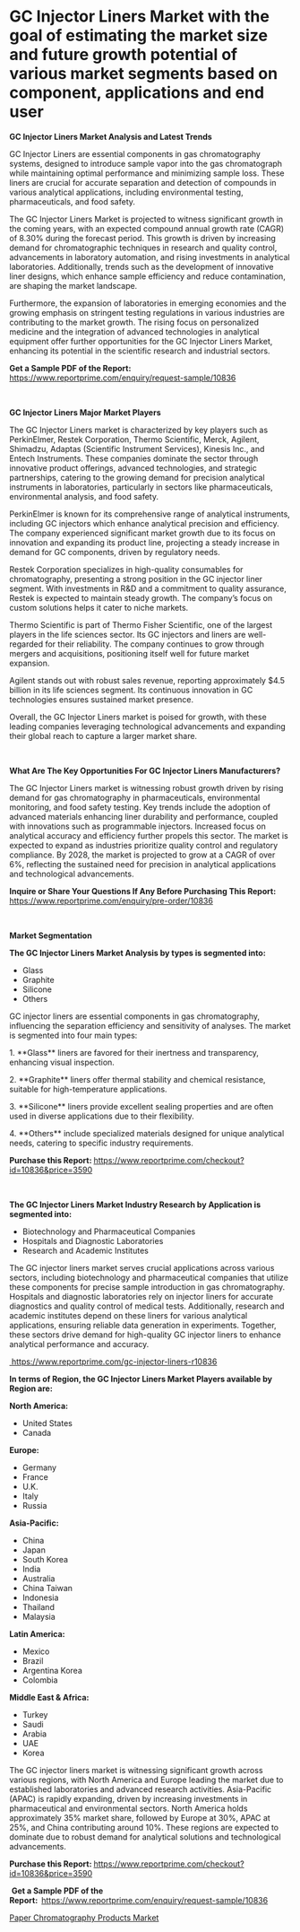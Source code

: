 <p><h1>GC Injector Liners Market with the goal of estimating the market size and future growth potential of various market segments based on component, applications and end user</h1></p><p><strong>GC Injector Liners Market Analysis and Latest Trends</strong></p>
<p><p>GC Injector Liners are essential components in gas chromatography systems, designed to introduce sample vapor into the gas chromatograph while maintaining optimal performance and minimizing sample loss. These liners are crucial for accurate separation and detection of compounds in various analytical applications, including environmental testing, pharmaceuticals, and food safety.</p><p>The GC Injector Liners Market is projected to witness significant growth in the coming years, with an expected compound annual growth rate (CAGR) of 8.30% during the forecast period. This growth is driven by increasing demand for chromatographic techniques in research and quality control, advancements in laboratory automation, and rising investments in analytical laboratories. Additionally, trends such as the development of innovative liner designs, which enhance sample efficiency and reduce contamination, are shaping the market landscape. </p><p>Furthermore, the expansion of laboratories in emerging economies and the growing emphasis on stringent testing regulations in various industries are contributing to the market growth. The rising focus on personalized medicine and the integration of advanced technologies in analytical equipment offer further opportunities for the GC Injector Liners Market, enhancing its potential in the scientific research and industrial sectors.</p></p>
<p><strong>Get a Sample PDF of the Report:&nbsp;</strong> <a href="https://www.reportprime.com/enquiry/request-sample/10836?utm_campaign=2215&utm_medium=2&utm_source=Github&utm_content=ia&utm_term=20032025&utm_id=gc-injector-liners">https://www.reportprime.com/enquiry/request-sample/10836</a></p>
<p>&nbsp;</p>
<p><strong>GC Injector Liners Major Market Players</strong></p>
<p><p>The GC Injector Liners market is characterized by key players such as PerkinElmer, Restek Corporation, Thermo Scientific, Merck, Agilent, Shimadzu, Adaptas (Scientific Instrument Services), Kinesis Inc., and Entech Instruments. These companies dominate the sector through innovative product offerings, advanced technologies, and strategic partnerships, catering to the growing demand for precision analytical instruments in laboratories, particularly in sectors like pharmaceuticals, environmental analysis, and food safety.</p><p>PerkinElmer is known for its comprehensive range of analytical instruments, including GC injectors which enhance analytical precision and efficiency. The company experienced significant market growth due to its focus on innovation and expanding its product line, projecting a steady increase in demand for GC components, driven by regulatory needs.</p><p>Restek Corporation specializes in high-quality consumables for chromatography, presenting a strong position in the GC injector liner segment. With investments in R&D and a commitment to quality assurance, Restek is expected to maintain steady growth. The company’s focus on custom solutions helps it cater to niche markets.</p><p>Thermo Scientific is part of Thermo Fisher Scientific, one of the largest players in the life sciences sector. Its GC injectors and liners are well-regarded for their reliability. The company continues to grow through mergers and acquisitions, positioning itself well for future market expansion.</p><p>Agilent stands out with robust sales revenue, reporting approximately $4.5 billion in its life sciences segment. Its continuous innovation in GC technologies ensures sustained market presence. </p><p>Overall, the GC Injector Liners market is poised for growth, with these leading companies leveraging technological advancements and expanding their global reach to capture a larger market share.</p></p>
<p>&nbsp;</p>
<p><strong>What Are The Key Opportunities For GC Injector Liners Manufacturers?</strong></p>
<p><p>The GC Injector Liners market is witnessing robust growth driven by rising demand for gas chromatography in pharmaceuticals, environmental monitoring, and food safety testing. Key trends include the adoption of advanced materials enhancing liner durability and performance, coupled with innovations such as programmable injectors. Increased focus on analytical accuracy and efficiency further propels this sector. The market is expected to expand as industries prioritize quality control and regulatory compliance. By 2028, the market is projected to grow at a CAGR of over 6%, reflecting the sustained need for precision in analytical applications and technological advancements.</p></p>
<p><strong>Inquire or Share Your Questions If Any Before Purchasing This Report:</strong> <a href="https://www.reportprime.com/enquiry/pre-order/10836?utm_campaign=2215&utm_medium=2&utm_source=Github&utm_content=ia&utm_term=20032025&utm_id=gc-injector-liners">https://www.reportprime.com/enquiry/pre-order/10836</a></p>
<p>&nbsp;</p>
<p><strong>Market Segmentation</strong></p>
<p><strong>The GC Injector Liners Market Analysis by types is segmented into:</strong></p>
<p><ul><li>Glass</li><li>Graphite</li><li>Silicone</li><li>Others</li></ul></p>
<p><p>GC injector liners are essential components in gas chromatography, influencing the separation efficiency and sensitivity of analyses. The market is segmented into four main types: </p><p>1. **Glass** liners are favored for their inertness and transparency, enhancing visual inspection.</p><p>2. **Graphite** liners offer thermal stability and chemical resistance, suitable for high-temperature applications.</p><p>3. **Silicone** liners provide excellent sealing properties and are often used in diverse applications due to their flexibility.</p><p>4. **Others** include specialized materials designed for unique analytical needs, catering to specific industry requirements.</p></p>
<p><strong>Purchase this Report:&nbsp;</strong><a href="https://www.reportprime.com/checkout?id=10836&price=3590&utm_campaign=2215&utm_medium=2&utm_source=Github&utm_content=ia&utm_term=20032025&utm_id=gc-injector-liners">https://www.reportprime.com/checkout?id=10836&price=3590</a></p>
<p>&nbsp;</p>
<p><strong>The GC Injector Liners Market Industry Research by Application is segmented into:</strong></p>
<p><ul><li>Biotechnology and Pharmaceutical Companies</li><li>Hospitals and Diagnostic Laboratories</li><li>Research and Academic Institutes</li></ul></p>
<p><p>The GC injector liners market serves crucial applications across various sectors, including biotechnology and pharmaceutical companies that utilize these components for precise sample introduction in gas chromatography. Hospitals and diagnostic laboratories rely on injector liners for accurate diagnostics and quality control of medical tests. Additionally, research and academic institutes depend on these liners for various analytical applications, ensuring reliable data generation in experiments. Together, these sectors drive demand for high-quality GC injector liners to enhance analytical performance and accuracy.</p></p>
<p><a href="https://www.reportprime.com/gc-injector-liners-r10836?utm_campaign=2215&utm_medium=2&utm_source=Github&utm_content=ia&utm_term=20032025&utm_id=gc-injector-liners">&nbsp;https://www.reportprime.com/gc-injector-liners-r10836</a></p>
<p><strong>In terms of Region, the GC Injector Liners Market Players available by Region are:</strong></p>
<p>
    <p> <strong> North America: </strong>
        <ul>
            <li>United States</li>
            <li>Canada</li>
        </ul>
        </p> 
    <p> <strong> Europe: </strong>
        <ul>
            <li>Germany</li>
            <li>France</li>
            <li>U.K.</li>
            <li>Italy</li>
            <li>Russia</li>
        </ul>
        </p> 
    <p> <strong> Asia-Pacific: </strong>
        <ul>
            <li>China</li>
            <li>Japan</li>
            <li>South Korea</li>
            <li>India</li>
            <li>Australia</li>
            <li>China Taiwan</li>
            <li>Indonesia</li>
            <li>Thailand</li>
            <li>Malaysia</li>
        </ul>
        </p> 
    <p> <strong> Latin America: </strong>
        <ul>
            <li>Mexico</li>
            <li>Brazil</li>
            <li>Argentina Korea</li>
            <li>Colombia</li>
        </ul>
        </p> 
    <p> <strong> Middle East & Africa: </strong>
        <ul>
            <li>Turkey</li>
            <li>Saudi</li>
            <li>Arabia</li>
            <li>UAE</li>
            <li>Korea</li>
        </ul>
    </p>
    </p>
<p><p>The GC injector liners market is witnessing significant growth across various regions, with North America and Europe leading the market due to established laboratories and advanced research activities. Asia-Pacific (APAC) is rapidly expanding, driven by increasing investments in pharmaceutical and environmental sectors. North America holds approximately 35% market share, followed by Europe at 30%, APAC at 25%, and China contributing around 10%. These regions are expected to dominate due to robust demand for analytical solutions and technological advancements.</p></p>
<p><strong>Purchase this Report: </strong><a href="https://www.reportprime.com/checkout?id=10836&price=3590&utm_campaign=2215&utm_medium=2&utm_source=Github&utm_content=ia&utm_term=20032025&utm_id=gc-injector-liners">https://www.reportprime.com/checkout?id=10836&price=3590</a></p>
<p>&nbsp;<strong>Get a Sample PDF of the Report:&nbsp;&nbsp;</strong><a href="https://www.reportprime.com/enquiry/request-sample/10836?utm_campaign=2215&utm_medium=2&utm_source=Github&utm_content=ia&utm_term=20032025&utm_id=gc-injector-liners">https://www.reportprime.com/enquiry/request-sample/10836</a></p>
<p><strong></strong></p>
<p><p><a href="https://github.com/SanjidaMahmud54/Market-Research-Report-List-2/blob/main/paper-chromatography-products-market.md?utm_campaign=2215&utm_medium=2&utm_source=Github&utm_content=ia&utm_term=20032025&utm_id=gc-injector-liners">Paper Chromatography Products Market</a></p></p>